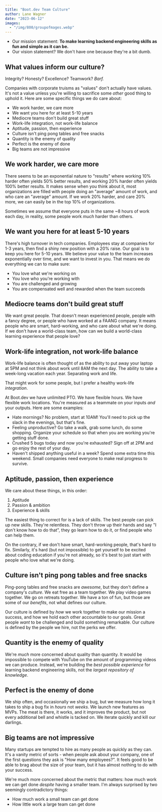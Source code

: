 ```yaml
---
title: "Boot.dev Team Culture"
author: Lane Wagner
date: "2023-06-12"
images:
  - "/img/800/groupofmages.webp"
---
```


* Our mission statement: **To make learning backend engineering skills as fun and simple as it can be.**
* Our vision statement? We don't have one because they're a bit dumb.

## What values inform our culture?

Integrity? Honesty? Excellence? Teamwork? *Barf.*

Companies with corporate truisms as "values" don't actually have values. It's not a value unless you're willing to sacrifice some *other* good thing to uphold it. Here are some specific things we do care about:

* We work harder, we care more
* We want you here for at least 5-10 years
* Mediocre teams don't build great stuff
* Work-life integration, not work-life balance
* Aptitude, passion, then experience
* Culture isn't ping pong tables and free snacks
* Quantity is the enemy of quality
* Perfect is the enemy of done
* Big teams are not impressive

## We work harder, we care more

There seems to be an exponential nature to "results" where working 10% harder often yields 50% better results, and working 20% harder often yields 100% better results. It makes sense when you think about it, most organizations are filled with people doing an "average" amount of work, and who care an "average" amount. If we work 20% harder, and care 20% more, we can easily be in the top 10% of organizations.

Sometimes we assume that everyone puts in the same ~8 hours of work each day, in reality, some people work *much* harder than others.

## We want you here for at least 5-10 years

There's high turnover in tech companies. Employees stay at companies for 1-3 years, then find a shiny new position with a 20% raise. Our goal is to keep you here for 5-10 years. We believe your value to the team increases exponentially over time, and we want to invest in you. That means we do everything we can to make sure:

* You love what we're working on
* You love who you're working with
* You are challenged and growing
* You are compensated well and rewarded when the team succeeds

## Mediocre teams don't build great stuff

We want great people. That doesn't mean experienced people, people with a fancy degree, or people who have worked at a FAANG company. It means people who are smart, hard-working, and who care about what we're doing. If we don't have a world-class team, how can we build a world-class learning experience that people love?

## Work-life integration, not work-life balance

Work-life balance is often thought of as the ability to put away your laptop at 5PM and not think about work until 8AM the next day. The ability to take a week-long vacation each year. Separating work and life.

That might work for some people, but I prefer a healthy work-life *integration*.

At Boot.dev we have unlimited PTO. We have flexible hours. We have flexible work locations. You're measured as a teammate on your inputs *and* your outputs. Here are some examples:

* Hate mornings? No problem, start at 10AM! You'll need to pick up the slack in the evenings, but that's fine.
* Feeling unproductive? Go take a walk, grab some lunch, do some shopping. Organize your schedule so that when you are working you're getting stuff done.
* Crushed 5 bugs today and now you're exhausted? Sign off at 2PM and go enjoy the rest of your day.
* Haven't shipped anything useful in a week? Spend some extra time this weekend. Small companies need everyone to make real progress to survive.

## Aptitude, passion, then experience

We care about these things, in this order:

1. Aptitude
2. Passion & ambition
3. Experience & skills

The easiest thing to correct for is a lack of skills. The best people can pick up new skills. They're relentless. They don't throw up their hands and say "I don't know how to do that", they go learn how to do it, or find people who can help them.

On the contrary, if we don't have smart, hard-working people, that's hard to fix. Similarly, it's hard (but not impossible) to get yourself to be excited about coding education if you're not already, so it's best to just start with people who love what we're doing.

## Culture isn't ping pong tables and free snacks

Ping-pong tables and free snacks are *awesome*, but they don't define a company's *culture*. We eat free as a team together. We play video games together. We go on retreats together. We have a ton of fun, but those are some of our *benefits*, not what defines our culture.

Our culture is defined by *how* we work together to make our mission a success, and how we hold each other accountable to our goals. Great people *want* to be challenged and build something remarkable. Our culture is defined by the people we hire, not the perks we offer.

## Quantity is the enemy of quality

We're *much* more concerned about quality than quantity. It would be impossible to compete with YouTube on the amount of programming videos we can produce. Instead, we're building the *best possible experience* for learning backend engineering skills, not the *largest repository of knowledge*.

## Perfect is the enemy of done

We ship often, and occasionally we ship a bug, but we measure how long it takes to ship a bug fix in *hours* not *weeks*. We launch new features as MVPs. The meat is there, it works, and it improves the product, but not every additional bell and whistle is tacked on. We iterate quickly and kill our darlings.

## Big teams are not impressive

Many startups are tempted to hire as many people as quickly as they can. It's a vanity metric of sorts - when people ask about your company, one of the first questions they ask is "How many employees?". It feels good to be able to brag about the size of your team, but it has almost nothing to do with your success.

We're much more concerned about the metric that matters: how much work we can get done *despite* having a smaller team. I'm always surprised by two seemingly contradictory things:

* How much work a small team can get done
* How little work a large team can get done
